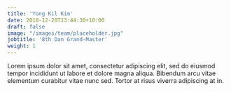 ```yaml
---
title: 'Yong Kil Kim'
date: 2018-12-20T13:44:30+10:00
draft: false
image: "/images/team/placeholder.jpg"
jobtitle: '8th Dan Grand-Master'
weight: 1
---
```


Lorem ipsum dolor sit amet, consectetur adipiscing elit, sed do eiusmod tempor incididunt ut labore et dolore magna aliqua. Bibendum arcu vitae elementum curabitur vitae nunc sed. Tortor at risus viverra adipiscing at in.

